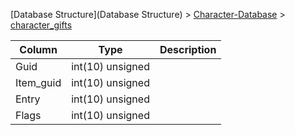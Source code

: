 [Database Structure](Database Structure) > [Character-Database](Character-Database) > [character_gifts](character_gifts)

Column | Type | Description
--- | --- | ---
Guid | int(10) unsigned | 
Item_guid | int(10) unsigned | 
Entry | int(10) unsigned | 
Flags | int(10) unsigned | 
